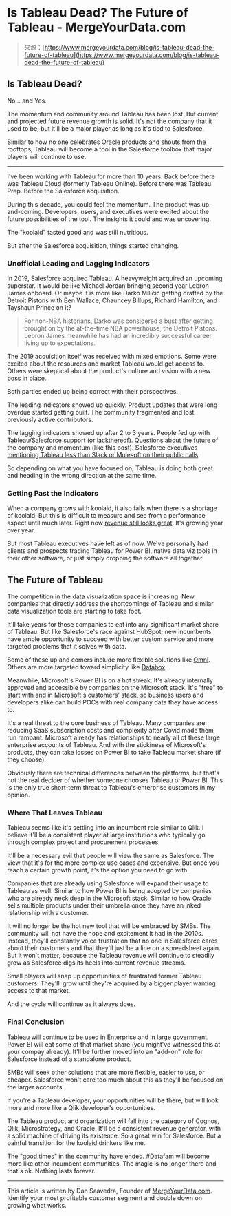 <!--yml
category: 未分类
date: 2024-05-29 13:25:58
-->

# Is Tableau Dead? The Future of Tableau - MergeYourData.com

> 来源：[https://www.mergeyourdata.com/blog/is-tableau-dead-the-future-of-tableau](https://www.mergeyourdata.com/blog/is-tableau-dead-the-future-of-tableau)

## Is Tableau Dead?

No... and Yes.

The momentum and community around Tableau has been lost. But current and projected future revenue growth is solid. It's not the company that it used to be, but it'll be a major player as long as it's tied to Salesforce.

Similar to how no one celebrates Oracle products and shouts from the rooftops, Tableau will become a tool in the Salesforce toolbox that major players will continue to use.

* * *

I've been working with Tableau for more than 10 years. Back before there was Tableau Cloud (formerly Tableau Online). Before there was Tableau Prep. Before the Salesforce acquisition.

During this decade, you could feel the momentum. The product was up-and-coming. Developers, users, and executives were excited about the future possibilities of the tool. The insights it could and was uncovering.

The "koolaid" tasted good and was still nutritious.

But after the Salesforce acquisition, things started changing.

### Unofficial Leading and Lagging Indicators

In 2019, Salesforce acquired Tableau. A heavyweight acquired an upcoming superstar. It would be like Michael Jordan bringing second year Lebron James onboard. Or maybe it is more like Darko Miličić getting drafted by the Detroit Pistons with Ben Wallace, Chauncey Billups, Richard Hamilton, and Tayshaun Prince on it?

> For non-NBA historians, Darko was considered a bust after getting brought on by the at-the-time NBA powerhouse, the Detroit Pistons. Lebron James meanwhile has had an incredibly successful career, living up to expectations.

The 2019 acquisition itself was received with mixed emotions. Some were excited about the resources and market Tableau would get access to. Others were skeptical about the product's culture and vision with a new boss in place.

Both parties ended up being correct with their perspectives.

The leading indicators showed up quickly. Product updates that were long overdue started getting built. The community fragmented and lost previously active contributors.

The lagging indicators showed up after 2 to 3 years. People fed up with Tableau/Salesforce support (or lackthereof). Questions about the future of the company and momentum (like this post). Salesforce executives [mentioning Tableau less than Slack or Mulesoft on their public calls](https://www.bnnbloomberg.ca/salesforce-guts-tableau-after-spending-15-7-billion-in-2019-deal-1.1866349).

So depending on what you have focused on, Tableau is doing both great and heading in the wrong direction at the same time.

### Getting Past the Indicators

When a company grows with koolaid, it also fails when there is a shortage of koolaid. But this is difficult to measure and see from a performance aspect until much later. Right now [revenue still looks great](https://www.geekwire.com/2023/salesforce-stock-spikes-14-after-beating-q4-estimates-tableau-revenue-grows-3-to-636m/). It's growing year over year.

But most Tableau executives have left as of now. We've personally had clients and prospects trading Tableau for Power BI, native data viz tools in their other software, or just simply dropping the software all together.

## The Future of Tableau

The competition in the data visualization space is increasing. New companies that directly address the shortcomings of Tableau and similar data visualization tools are starting to take foot.

It'll take years for those companies to eat into any significant market share of Tableau. But like Salesforce's race against HubSpot; new incumbents have ample opportunity to succeed with better custom service and more targeted problems that it solves with data.

Some of these up and comers include more flexible solutions like [Omni](https://omni.co/). Others are more targeted toward simplicity like [Databox](https://app.databox.com/datawall/0be921146ad72ee8c631430a5b9b39570625489f6?fp_ref=dan56).

Meanwhile, Microsoft's Power BI is on a hot streak. It's already internally approved and accessible by companies on the Microsoft stack. It's "free" to start with and in Microsoft's customers' stack, so business users and developers alike can build POCs with real company data they have access to.

It's a real threat to the core business of Tableau. Many companies are reducing SaaS subscription costs and complexity after Covid made them run rampant. Microsoft already has relationships to nearly all of these large enterprise accounts of Tableau. And with the stickiness of Microsoft's products, they can take losses on Power BI to take Tableau market share (if they choose).

Obviously there are technical differences between the platforms, but that's not the real decider of whether someone chooses Tableau or Power BI. This is the only true short-term threat to Tableau's enterprise customers in my opinion.

### Where That Leaves Tableau

Tableau seems like it's settling into an incumbent role similar to Qlik. I believe it'll be a consistent player at large institutions who typically go through complex project and procurement processes.

It'll be a necessary evil that people will view the same as Salesforce. The view that it's for the more complex use cases and expensive. But once you reach a certain growth point, it's the option you need to go with.

Companies that are already using Salesforce will expand their usage to Tableau as well. Similar to how Power BI is being adopted by companies who are already neck deep in the Microsoft stack. Similar to how Oracle sells multiple products under their umbrella once they have an inked relationship with a customer.

It will no longer be the hot new tool that will be embraced by SMBs. The community will not have the hope and excitement it had in the 2010s. Instead, they'll constantly voice frustration that no one in Salesforce cares about their customers and that they'll just be a line on a spreadsheet again. But it won't matter, because the Tableau revenue will continue to steadily grow as Salesforce digs its heels into current revenue streams.

Small players will snap up opportunities of frustrated former Tableau customers. They'lll grow until they're acquired by a bigger player wanting access to that market.

And the cycle will continue as it always does.

### Final Conclusion

Tableau will continue to be used in Enterprise and in large government. Power BI will eat some of that market share (you might've witnessed this at your compay already). It'll be further moved into an "add-on" role for Salesforce instead of a standalone product.

SMBs will seek other solutions that are more flexible, easier to use, or cheaper. Salesforce won't care too much about this as they'll be focused on the larger accounts.

If you're a Tableau developer, your opportunities will be there, but will look more and more like a Qlik developer's opportunities.

The Tableau product and organization will fall into the category of Cognos, Qlik, Microstrategy, and Oracle. It'll be a consistent revenue generator, with a solid machine of driving its existence. So a great win for Salesforce. But a painful transition for the koolaid drinkers like me.

The "good times" in the community have ended. #Datafam will become more like other incumbent communities. The magic is no longer there and that's ok. Nothing lasts forever.

* * *

This article is written by Dan Saavedra, Founder of [MergeYourData.com](http://MergeYourData.com). Identify your most profitable customer segment and double down on growing what works.